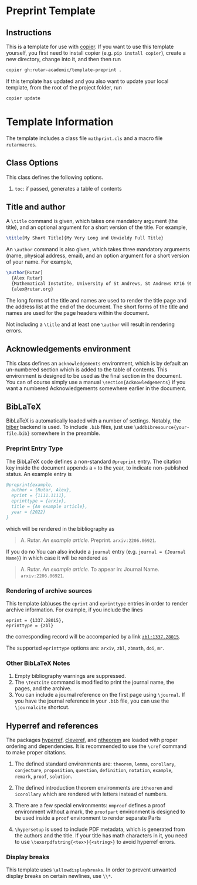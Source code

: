 # Preprint Template

## Instructions
This is a template for use with [copier](https://copier.readthedocs.io/en/stable/).
If you want to use this template yourself, you first need to install copier (e.g. `pip install copier`), create a new directory, change into it, and then then run
```sh
copier gh:rutar-academic/template-preprint .
```
If this template has updated and you also want to update your local template, from the root of the project folder, run
```sh
copier update
```

# Template Information
The template includes a class file `mathprint.cls` and a macro file `rutarmacros`.

## Class Options
This class defines the following options.

1. `toc`: if passed, generates a table of contents

## Title and author
A `\title` command is given, which takes one mandatory argument (the title), and an optional argument for a short version of the title.
For example,
```tex
\title[My Short Title]{My Very Long and Unwieldy Full Title}
```
An `\author` command is also given, which takes three mandatory arguments (name, physical address, email), and an option argument for a short version of your name.
For example,
```tex
\author[Rutar]
  {Alex Rutar}
  {Mathematical Instutite, University of St Andrews, St Andrews KY16 9SS, Scotland}
  {alex@rutar.org}
```
The long forms of the title and names are used to render the title page and the address list at the end of the document.
The short forms of the title and names are used for the page headers within the document.

Not including a `\title` and at least one `\author` will result in rendering errors.

## Acknowledgements environment
This class defines an `acknowledgements` environment, which is by default an un-numbered section which is added to the table of contents.
This environment is designed to be used as the final section in the document.
You can of course simply use a manual `\section{Acknowledgements}` if you want a numbered Acknowledgements somewhere earlier in the document.

## BibLaTeX
BibLaTeX is automatically loaded with a number of settings.
Notably, the [biber](https://ctan.org/pkg/biber?lang=en) backend is used.
To include `.bib` files, just use `\addbibresource{your-file.bib}` somewhere in the preamble.

### Preprint Entry Type
The BibLaTeX code defines a non-standard `@preprint` entry.
The citation key inside the document appends a `+` to the year, to indicate non-published status.
An example entry is
```bib
@preprint{example,
  author = {Rutar, Alex},
  eprint = {1111.1111},
  eprinttype = {arxiv},
  title = {An example article},
  year = {2022}
}
```
which will be rendered in the bibliography as

> A. Rutar. *An example article*. Preprint. `arxiv:2206.06921`.

If you do no
You can also include a `journal` entry (e.g. `journal = {Journal Name}`) in which case it will be rendered as

> A. Rutar. *An example article*. To appear in: Journal Name. `arxiv:2206.06921`.


### Rendering of archive sources
This template (ab)uses the `eprint` and `eprinttype` entries in order to render archive information.
For example, if you include the lines
```
eprint = {1337.28015},
eprinttype = {zbl}
```
the corresponding record will be accompanied by a link [`zbl:1337.28015`](https://zbmath.org/1337.28015).

The supported `eprinttype` options are: `arxiv`, `zbl`, `zbmath`, `doi`, `mr`.

### Other BibLaTeX Notes

1. Empty bibliography warnings are suppressed.
2. The `\textcite` command is modified to print the journal name, the pages, and the archive.
3. You can include a journal reference on the first page using `\journal`.
   If you have the journal reference in your `.bib` file, you can use the `\journalcite` shortcut.

## Hyperref and references
The packages [hyperref](https://ctan.org/pkg/hyperref?lang=en), [cleveref](https://ctan.org/pkg/cleveref?lang=en), and [ntheorem](https://ctan.org/pkg/ntheorem?lang=en) are loaded with proper ordering and dependencies.
It is recommended to use the `\cref` command to make proper citations.

1. The defined standard environments are: `theorem`, `lemma`, `corollary`, `conjecture`, `proposition`, `question`, `definition`, `notation`, `example`, `remark`, `proof`, `solution`.
2. The defined introduction theorem environments are `itheorem` and `icorollary` which are rendered with letters instead of numbers.
3. There are a few special environments: `nmproof` defines a proof environment without a mark, the `proofpart` environment is designed to be used inside a `proof` environment to render separate Parts

1. `\hypersetup` is used to include PDF metadata, which is generated from the authors and the title.
   If your title has math characters in it, you need to use `\texorpdfstring{<tex>}{<string>}` to avoid hyperref errors.

### Display breaks
This template uses `\allowdisplaybreaks`.
In order to prevent unwanted display breaks on certain newlines, use `\\*`.
